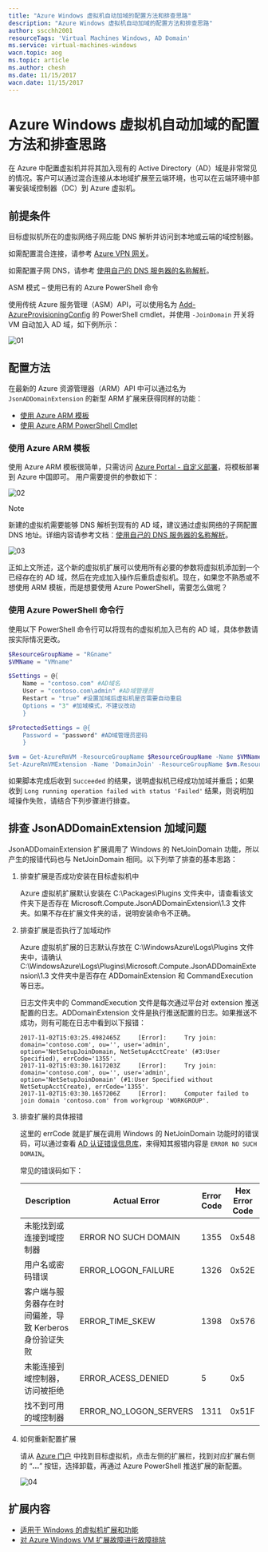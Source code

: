 ```yaml
---
title: "Azure Windows 虚拟机自动加域的配置方法和排查思路"
description: "Azure Windows 虚拟机自动加域的配置方法和排查思路"
author: sscchh2001
resourceTags: 'Virtual Machines Windows, AD Domain'
ms.service: virtual-machines-windows
wacn.topic: aog
ms.topic: article
ms.author: chesh
ms.date: 11/15/2017
wacn.date: 11/15/2017
---
```


# Azure Windows 虚拟机自动加域的配置方法和排查思路

在 Azure 中配置虚拟机并将其加入现有的 Active Directory（AD）域是非常常见的情况。客户可以通过混合连接从本地域扩展至云端环境，也可以在云端环境中部署安装域控制器（DC）到 Azure 虚拟机。

## 前提条件

目标虚拟机所在的虚拟网络子网应能 DNS 解析并访问到本地或云端的域控制器。

如需配置混合连接，请参考 [Azure VPN 网关](https://docs.azure.cn/zh-cn/vpn-gateway/vpn-gateway-about-vpngateways)。

如需配置子网 DNS，请参考 [使用自己的 DNS 服务器的名称解析](https://docs.azure.cn/zh-cn/virtual-network/virtual-networks-name-resolution-for-vms-and-role-instances#a-namename-resolution-using-your-own-dns-server-idname-resolution-using-your-own-dns-servera-使用你自己的-dns-服务器的名称解析)。

ASM 模式 – 使用已有的 Azure PowerShell 命令

使用传统 Azure 服务管理（ASM）API，可以使用名为 [Add-AzureProvisioningConfig](https://docs.microsoft.com/en-us/powershell/module/Azure/Add-AzureProvisioningConfig?view=azuresmps-4.0.0) 的 PowerShell cmdlet，并使用 `-JoinDomain` 开关将 VM 自动加入 AD 域，如下例所示：

![01](media/aog-virtual-machines-windows-howto-join-ad-domain-automatic/01.png)

## 配置方法

在最新的 Azure 资源管理器（ARM）API 中可以通过名为 `JsonADDomainExtension` 的新型 ARM 扩展来获得同样的功能：

* [使用 Azure ARM 模板](#section1)
* [使用 Azure ARM PowerShell Cmdlet](#section2)

### <a id=section1></a>使用 Azure ARM 模板

使用 Azure ARM 模板很简单，只需访问 [Azure Portal - 自定义部署](https://portal.azure.cn/#create/Microsoft.Template/uri/https%3A%2F%2Fraw.githubusercontent.com%2FAzure%2Fazure-quickstart-templates%2Fmaster%2F201-vm-domain-join%2Fazuredeploy.json)，将模板部署到 Azure 中国即可。
用户需要提供的参数如下：

![02](media/aog-virtual-machines-windows-howto-join-ad-domain-automatic/02.png)

> [!NOTE]
> 新建的虚拟机需要能够 DNS 解析到现有的 AD 域，建议通过虚拟网络的子网配置 DNS 地址。详细内容请参考文档：[使用自己的 DNS 服务器的名称解析](https://docs.azure.cn/zh-cn/virtual-network/virtual-networks-name-resolution-for-vms-and-role-instances#a-namename-resolution-using-your-own-dns-server-idname-resolution-using-your-own-dns-servera-使用你自己的-dns-服务器的名称解析)。

![03](media/aog-virtual-machines-windows-howto-join-ad-domain-automatic/03.png)

正如上文所述，这个新的虚拟机扩展可以使用所有必要的参数将虚拟机添加到一个已经存在的 AD 域，然后在完成加入操作后重启虚拟机。现在，如果您不熟悉或不想使用 ARM 模板，而是想要使用 Azure PowerShell，需要怎么做呢？

### <a id=section2></a>使用 Azure PowerShell 命令行

使用以下 PowerShell 命令行可以将现有的虚拟机加入已有的 AD 域，具体参数请按实际情况更改。

```PowerShell
$ResourceGroupName = "RGname"
$VMName = "VMname"

$Settings = @{
    Name = "contoso.com" #AD域名
    User = "contoso.com\admin" #AD域管理员
    Restart = "true“ #设置加域后虚拟机是否需要自动重启
    Options = "3" #加域模式，不建议改动
    }

$ProtectedSettings = @{
    Password = "password" #AD域管理员密码
    }

$vm = Get-AzureRmVM -ResourceGroupName $ResourceGroupName -Name $VMName 
Set-AzureRmVMExtension -Name 'DomainJoin' -ResourceGroupName $vm.ResourceGroupName -VMName $vm.Name -Location $vm.Location -Publisher 'Microsoft.Compute' -ExtensionType 'JsonADDomainExtension' -TypeHandlerVersion 1.3 -Settings $Settings -ProtectedSettings $ProtectedSettings
```

如果脚本完成后收到 `Succeeded` 的结果，说明虚拟机已经成功加域并重启；如果收到 `Long running operation failed with status 'Failed'` 结果，则说明加域操作失败，请结合下列步骤进行排查。

## 排查 JsonADDomainExtension 加域问题

JsonADDomainExtension 扩展调用了 Windows 的 NetJoinDomain 功能，所以产生的报错代码也与 NetJoinDomain 相同。以下列举了排查的基本思路：

1. 排查扩展是否成功安装在目标虚拟机中

    Azure 虚拟机扩展默认安装在 C:\Packages\Plugins 文件夹中，请查看该文件夹下是否存在 Microsoft.Compute.JsonADDomainExtension\1.3 文件夹。如果不存在扩展文件夹的话，说明安装命令不正确。

2. 排查扩展是否执行了加域动作

    Azure 虚拟机扩展的日志默认存放在 C:\WindowsAzure\Logs\Plugins 文件夹中，请确认 C:\WindowsAzure\Logs\Plugins\Microsoft.Compute.JsonADDomainExtension\1.3 文件夹中是否存在  ADDomainExtension 和 CommandExecution 等日志。

    日志文件夹中的 CommandExecution 文件是每次通过平台对 extension 推送配置的日志。ADDomainExtension 文件是执行推送配置的日志。如果推送不成功，则有可能在日志中看到以下报错：

    ```
    2017-11-02T15:03:25.4982465Z     [Error]:     Try join: domain='contoso.com', ou='', user='admin', option='NetSetupJoinDomain, NetSetupAcctCreate' (#3:User Specified), errCode='1355'.
    2017-11-02T15:03:30.1617203Z     [Error]:     Try join: domain='contoso.com', ou='', user='admin', option='NetSetupJoinDomain' (#1:User Specified without NetSetupAcctCreate), errCode='1355'.
    2017-11-02T15:03:30.1657206Z     [Error]:     Computer failed to join domain 'contoso.com' from workgroup 'WORKGROUP'.
    ```

3. 排查扩展的具体报错

    这里的 errCode 就是扩展在调用 Windows 的 NetJoinDomain 功能时的错误码，可以通过查看 [AD 认证错误信息库](https://technet.microsoft.com/en-us/library/cc961817.aspx)，来得知其报错内容是 `ERROR NO SUCH DOMAIN`。

    常见的错误码如下：

    | Description | Actual Error | Error Code | Hex Error Code |
    | ----------- | ------------ | ---------- | -------------- |
    | 未能找到或连接到域控制器 | ERROR NO SUCH DOMAIN | 1355 | 0x548 |
    | 用户名或密码错误 | ERROR_LOGON_FAILURE | 1326 | 0x52E |
    | 客户端与服务器存在时间偏差，导致 Kerberos 身份验证失败 | ERROR_TIME_SKEW | 1398 | 0x576 |
    | 未能连接到域控制器，访问被拒绝 | ERROR_ACESS_DENIED | 5 | 0x5 |
    | 找不到可用的域控制器 | ERROR_NO_LOGON_SERVERS | 1311 | 0x51F |

4. 如何重新配置扩展

    请从 [Azure 门户](https://portal.azure.cn/) 中找到目标虚拟机，点击左侧的扩展栏，找到对应扩展右侧的 “**…**” 按钮，选择卸载，再通过 Azure PowerShell 推送扩展的新配置。

    ![04](media/aog-virtual-machines-windows-howto-join-ad-domain-automatic/04.png)

## 扩展内容

* [适用于 Windows 的虚拟机扩展和功能](https://docs.azure.cn/zh-cn/virtual-machines/windows/extensions-features)
* [对 Azure Windows VM 扩展故障进行故障排除](https://docs.azure.cn/zh-cn/virtual-machines/windows/extensions-troubleshoot)